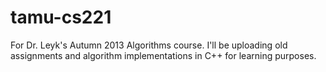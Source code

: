 tamu-cs221
==========
For Dr. Leyk's Autumn 2013 Algorithms course. I'll be uploading old assignments and algorithm implementations in C++ for learning purposes.
